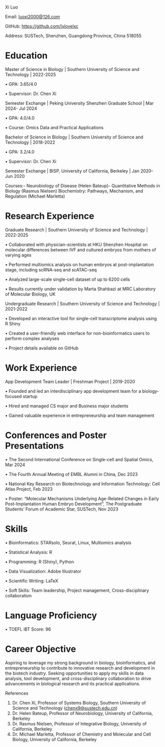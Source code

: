  Xi Luo
 
 Email: luoxi2000@126.com 
 
 GitHub: https://github.com/lxlovelxc
 
 Address: SUSTech, Shenzhen, Guangdong Province, China 518055
 
 Education
 ========================================================================================
 Master of Science in Biology | Southern University of Science and Technology | 2022-2025
 
 • GPA: 3.65/4.0
 
 • Supervisor: Dr. Chen Xi
 
 Semester Exchange | Peking University Shenzhen Graduate School | Mar 2024- Jul 2024

 • GPA: 4.0/4.0
 
 • Course: Omics Data and Practical Applications
 
 Bachelor of Science in Biology | Southern University of Science and Technology | 2018-2022
 
 • GPA: 3.2/4.0
 
 • Supervisor: Dr. Chen Xi
 
 Semester Exchange | BISP, University of California, Berkeley | Jan 2020- Jun 2020
 
 Courses:- Neurobiology of Disease (Helen Bateup)- Quantitative Methods in Biology (Rasmus Nielsen)
           Biochemistry: Pathways, Mechanism, and Regulation (Michael Marletta)

 Research Experience
 ========================================================================================
 Graduate Research | Southern University of Science and Technology | 2022-2025
 
 • Collaborated with physician-scientists at HKU Shenzhen Hospital on molecular differences between IVF and cultured embryos from mothers of varying ages
 
 • Performed multiomics analysis on human embryos at post-implantation stage, including scRNA-seq and scATAC-seq
 
 • Analyzed large-scale single-cell dataset of up to 6200 cells
 
 • Results currently under validation by Marta Shahbazi at MRC Laboratory of Molecular Biology, UK
 
 Undergraduate Research | Southern University of Science and Technology | 2021-2022
 
 • Developed an interactive tool for single-cell transcriptome analysis using R Shiny
 
 • Created a user-friendly web interface for non-bioinformatics users to perform complex analyses
 
 • Project details available on GitHub

 Work Experience
 ========================================================================================
 App Development Team Leader | Freshman Project | 2019-2020
 
 • Founded and led an interdisciplinary app development team for a biology-focused startup
 
 • Hired and managed CS major and Business major students
 
 • Gained valuable experience in entrepreneurship and team management
 
 Conferences and Poster Presentations
 ========================================================================================
 • The Second International Conference on Single-cell and Spatial Omics, Mar 2024
 
 • The Fourth Annual Meeting of EMBL Alumni in China, Dec 2023
 
 • National Key Research on Biotechnology and Information Technology: Cell Atlas Project, Feb 2023
 
 • Poster: “Molecular Mechanisms Underlying Age-Related Changes in Early Post-Implantation Human Embryo Development”, 
            The Postgraduate Students’ Forum of Academic Star, SUSTech, Nov 2023
 
 Skills
 ========================================================================================
 • Bioinformatics: STARsolo, Seurat, Linux, Multiomics analysis
 
 • Statistical Analysis: R

 • Programming: R (Shiny), Python
 
 • Data Visualization: Adobe Illustrator
 
 • Scientific Writing: LaTeX
 
 • Soft Skills: Team leadership, Project management, Cross-disciplinary collaboration
 
 Language Proficiency
 ========================================================================================
 • TOEFL iBT Score: 96
 
 Career Objective
 ========================================================================================
 Aspiring to leverage my strong background in biology, bioinformatics, and entrepreneurship to contribute
 to innovative research and development in the biotech industry. Seeking opportunities to apply my skills
 in data analysis, tool development, and cross-disciplinary collaboration to drive advancements in biological
 research and its practical applications.
 
 References
 1. Dr. Chen Xi, Professor of Systems Biology, Southern University of Science and Technology (chenx9@sustech.edu.cn)
 2. Dr. Helen Bateup, Professor of Neurobiology, University of California, Berkeley
 3. Dr. Rasmus Nielsen, Professor of Integrative Biology, University of California, Berkeley
 4. Dr. Michael Marletta, Professor of Chemistry and Molecular and Cell Biology, University of California, Berkeley
